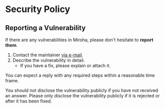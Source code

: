 # Security Policy

## Reporting a Vulnerability

If there are any vulnerabilities in Miroha, please don't hesitate to
**report them**.

1. Contact the maintainer [via e-mail](mailto:hello@tristandunn.com).
1. Describe the vulnerability in detail.
   - If you have a fix, please explain or attach it.

You can expect a reply with any required steps within a reasonable time frame.

You should not disclose the vulnerability publicly if you have not received an
answer. Please only disclose the vulnerability publicly if it is rejected or
after it has been fixed.
